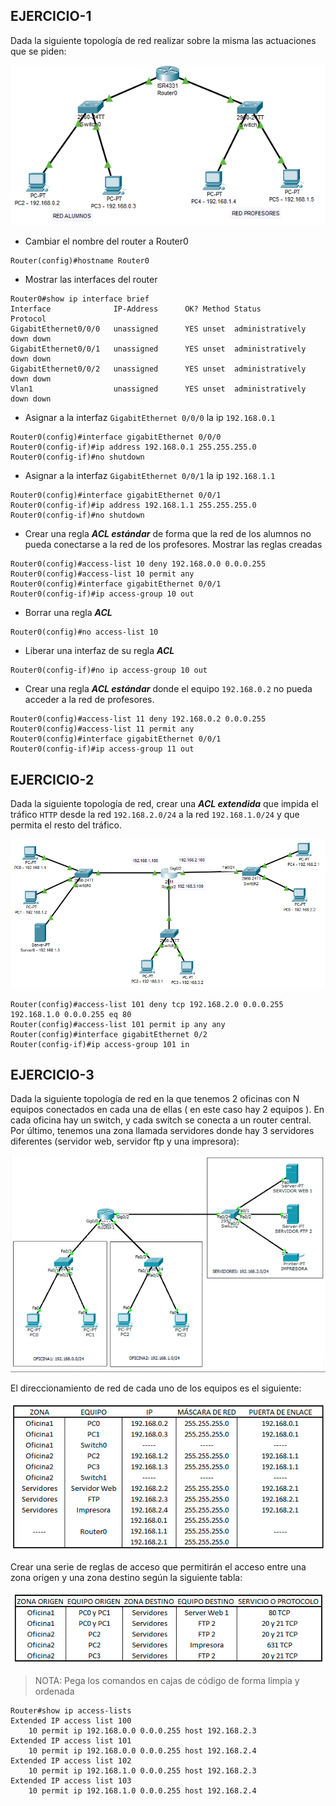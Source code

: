 ## EJERCICIO-1

Dada la siguiente topología de red realizar sobre la misma las actuaciones que se piden:

![](img/001.png)


+ Cambiar el nombre del router a Router0

```
Router(config)#hostname Router0
```

+ Mostrar las interfaces del router

```
Router0#show ip interface brief
Interface              IP-Address      OK? Method Status                Protocol 
GigabitEthernet0/0/0   unassigned      YES unset  administratively down down 
GigabitEthernet0/0/1   unassigned      YES unset  administratively down down 
GigabitEthernet0/0/2   unassigned      YES unset  administratively down down 
Vlan1                  unassigned      YES unset  administratively down down
```

+ Asignar a la interfaz `GigabitEthernet 0/0/0` la ip `192.168.0.1`

```
Router0(config)#interface gigabitEthernet 0/0/0
Router0(config-if)#ip address 192.168.0.1 255.255.255.0
Router0(config-if)#no shutdown
```

+ Asignar a la interfaz `GigabitEthernet 0/0/1` la ip `192.168.1.1`

```
Router0(config)#interface gigabitEthernet 0/0/1
Router0(config-if)#ip address 192.168.1.1 255.255.255.0
Router0(config-if)#no shutdown
```

+ Crear una regla ***ACL estándar*** de forma que la red de los alumnos no pueda conectarse a la red de los profesores. Mostrar las reglas creadas

```
Router0(config)#access-list 10 deny 192.168.0.0 0.0.0.255
Router0(config)#access-list 10 permit any
Router0(config)#interface gigabitEthernet 0/0/1
Router0(config-if)#ip access-group 10 out
```

+ Borrar una regla ***ACL***

```
Router0(config)#no access-list 10
```

+ Liberar una interfaz de su regla ***ACL***

```
Router0(config-if)#no ip access-group 10 out
```

+ Crear una regla ***ACL estándar*** donde el equipo `192.168.0.2` no pueda acceder a la red de profesores.

```
Router0(config)#access-list 11 deny 192.168.0.2 0.0.0.255
Router0(config)#access-list 11 permit any
Router0(config)#interface gigabitEthernet 0/0/1
Router0(config-if)#ip access-group 11 out
```

## EJERCICIO-2

Dada la siguiente topología de red, crear una ***ACL extendida*** que impida el tráfico `HTTP` desde la red `192.168.2.0/24` a la red `192.168.1.0/24` y que permita el resto del tráfico.

![](img/002.png)


```
Router(config)#access-list 101 deny tcp 192.168.2.0 0.0.0.255 192.168.1.0 0.0.0.255 eq 80
Router(config)#access-list 101 permit ip any any
Router(config)#interface gigabitEthernet 0/2
Router(config-if)#ip access-group 101 in
```


## EJERCICIO-3

Dada la siguiente topología de red en la que tenemos 2 oficinas con N equipos conectados en cada una de ellas ( en este caso hay 2 equipos ). En cada oficina hay un switch, y cada switch se conecta a un router central. Por último, tenemos una zona llamada servidores donde hay 3 servidores diferentes (servidor web, servidor ftp y una impresora):

![](img/003.png)

El direccionamiento de red de cada uno de los equipos es el siguiente:

![](img/004.png)

Crear una serie de reglas de acceso que permitirán el acceso entre una zona origen y una zona destino según la siguiente tabla:

![](img/005.png)

>NOTA: Pega los comandos en cajas de código de forma limpia y ordenada

```
Router#show ip access-lists 
Extended IP access list 100
    10 permit ip 192.168.0.0 0.0.0.255 host 192.168.2.3
Extended IP access list 101
    10 permit ip 192.168.0.0 0.0.0.255 host 192.168.2.4
Extended IP access list 102
    10 permit ip 192.168.1.0 0.0.0.255 host 192.168.2.3
Extended IP access list 103
    10 permit ip 192.168.1.0 0.0.0.255 host 192.168.2.4
```